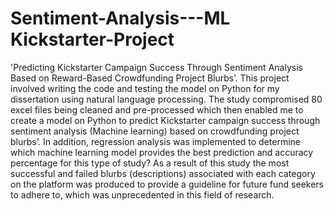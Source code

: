 # Sentiment-Analysis---ML Kickstarter-Project
'Predicting Kickstarter Campaign Success Through Sentiment Analysis Based on Reward-Based Crowdfunding Project Blurbs’.
This project involved writing the code and testing the model on Python for my dissertation using natural language processing. The study compromised 80 excel files being cleaned and pre-processed which then enabled me to create a model on Python to predict Kickstarter campaign success through sentiment analysis (Machine learning) based on crowdfunding project blurbs’. In addition, regression analysis was implemented to determine which machine learning model provides the best prediction and accuracy percentage for this type of study? As a result of this study the most successful and failed blurbs (descriptions) associated with each category on the platform was produced to provide a guideline for future fund seekers to adhere to, which was unprecedented in this field of research. 
